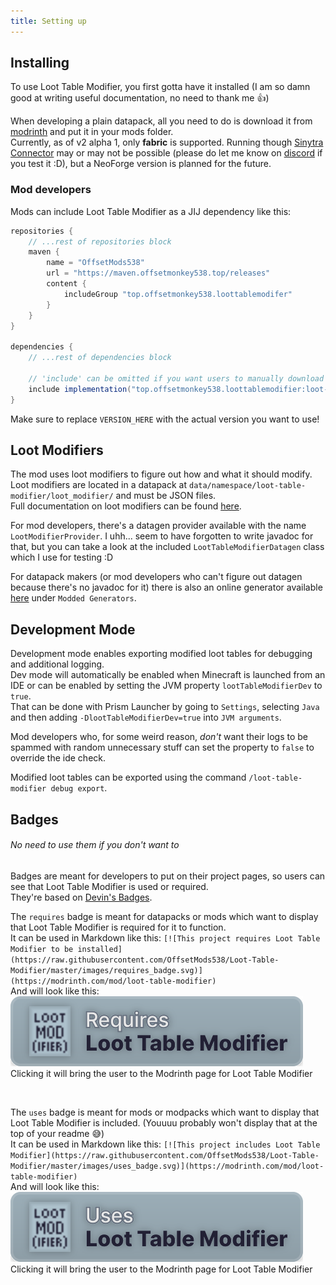 ```yaml
---
title: Setting up
---
```


## Installing
To use Loot Table Modifier, you first gotta have it installed (I am so damn good at writing useful documentation, no need to thank me 👍)

When developing a plain datapack, all you need to do is download it from [modrinth](https://modrinth.com/mod/loot-table-modifier) and put it in your mods folder.  
Currently, as of v2 alpha 1, only **fabric** is supported. Running though [Sinytra Connector](https://modrinth.com/mod/connector) may or may not be possible (please do let me know on [discord](https://discord.offsetmonkey538.top) if you test it :D), but a NeoForge version is planned for the future.

### Mod developers
Mods can include Loot Table Modifier as a JIJ dependency like this:
```groovy
repositories {
    // ...rest of repositories block
    maven {
        name = "OffsetMods538"
        url = "https://maven.offsetmonkey538.top/releases"
        content {
            includeGroup "top.offsetmonkey538.loottablemodifer"
        }
    }
}

dependencies {
    // ...rest of dependencies block

    // 'include' can be omitted if you want users to manually download Loot Table Modifier because you think it's too big to include or you want to support me by having them look at ads on my modrinth page :D
    include implementation("top.offsetmonkey538.loottablemodifier:loot-table-modifier:VERSION_HERE")
}
```
Make sure to replace `VERSION_HERE` with the actual version you want to use!


## Loot Modifiers

The mod uses loot modifiers to figure out how and what it should modify. Loot modifiers are located in a datapack at `data/namespace/loot-table-modifier/loot_modifier/` and must be JSON files.  
Full documentation on loot modifiers can be found [here](/reference/loot_modifier).

For mod developers, there's a datagen provider available with the name `LootModifierProvider`. I uhh... seem to have forgotten to write javadoc for that, but you can take a look at the included `LootTableModifierDatagen` class which I use for testing :D

For datapack makers (or mod developers who can't figure out datagen because there's no javadoc for it) there is also an online generator available [here](https://misode-2l52sq8cl-misodes-projects.vercel.app/) under `Modded Generators`.

## Development Mode

Development mode enables exporting modified loot tables for debugging and additional logging.  
Dev mode will automatically be enabled when Minecraft is launched from an IDE or can be enabled by setting the JVM property `lootTableModifierDev` to `true`.  
That can be done with Prism Launcher by going to `Settings`, selecting `Java` and then adding `-DlootTableModifierDev=true` into `JVM arguments`.

Mod developers who, for some weird reason, *don't* want their logs to be spammed with random unnecessary stuff can set the property to `false` to override the ide check.

Modified loot tables can be exported using the command `/loot-table-modifier debug export`.

## Badges
###### No need to use them if you don't want to
Badges are meant for developers to put on their project pages, so users can see that Loot Table Modifier is used or required.  
They're based on [Devin's Badges](https://github.com/intergrav/devins-badges).

The `requires` badge is meant for datapacks or mods which want to display that Loot Table Modifier is required for it to function.  
It can be used in Markdown like this: `[![This project requires Loot Table Modifier to be installed](https://raw.githubusercontent.com/OffsetMods538/Loot-Table-Modifier/master/images/requires_badge.svg)](https://modrinth.com/mod/loot-table-modifier)`  
And will look like this:  
[![This project requires Loot Table Modifier to be installed](https://raw.githubusercontent.com/OffsetMods538/Loot-Table-Modifier/master/images/requires_badge.svg)](https://modrinth.com/mod/loot-table-modifier)  
Clicking it will bring the user to the Modrinth page for Loot Table Modifier

<br>

The `uses` badge is meant for mods or modpacks which want to display that Loot Table Modifier is included. (Youuuu probably won't display that at the top of your readme 😅)  
It can be used in Markdown like this: `[![This project includes Loot Table Modifier](https://raw.githubusercontent.com/OffsetMods538/Loot-Table-Modifier/master/images/uses_badge.svg)](https://modrinth.com/mod/loot-table-modifier)`  
And will look like this:  
[![This project includes Loot Table Modifier](https://raw.githubusercontent.com/OffsetMods538/Loot-Table-Modifier/master/images/uses_badge.svg)](https://modrinth.com/mod/loot-table-modifier)  
Clicking it will bring the user to the Modrinth page for Loot Table Modifier
